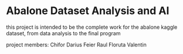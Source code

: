 # Abalone Dataset Analysis and AI

this project is intended to be the complete work for the abalone kaggle dataset, from data analysis to the final program

project members:
Chifor Darius
Feier Raul
Floruta Valentin